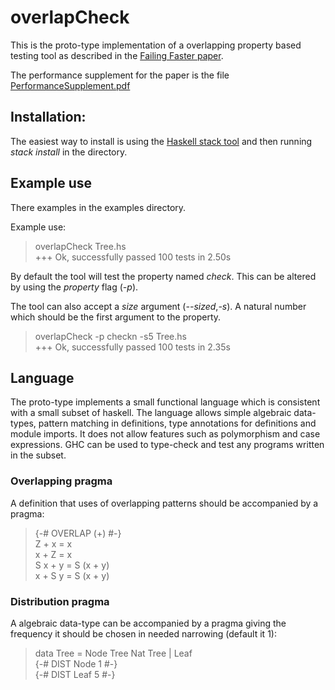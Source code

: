 # overlapCheck

This is the proto-type implementation of a overlapping property based testing tool as described in the [Failing Faster paper](https://github.com/JonFowler/overlapCheck/blob/master/FailingFaster.pdf).

The performance supplement for the paper is the file [PerformanceSupplement.pdf](https://github.com/JonFowler/overlapCheck/blob/master/PerformanceSupplement.pdf)

## Installation:

The easiest way to install is using the [Haskell stack tool](https://docs.haskellstack.org/en/stable/README/#how-to-install) and then running *stack install* in the directory.

## Example use

There examples in the examples directory.

Example use:  
> overlapCheck Tree.hs  
> +++ Ok, successfully passed 100 tests in 2.50s

By default the tool will test the property named *check*. This can
be altered by using the *property* flag (*-p*).

The tool can also accept a *size* argument (*--sized*,*-s*). A natural
number which should be the first argument to the property.

> overlapCheck -p checkn -s5 Tree.hs  
> +++ Ok, successfully passed 100 tests in 2.35s


## Language

The proto-type implements a small functional language which is consistent
with a small subset of haskell. The language allows simple algebraic
data-types, pattern matching in definitions, type annotations for
definitions and module imports. It does not allow features such as
polymorphism and case expressions. GHC can be used to type-check 
and test any programs written in the subset.

### Overlapping pragma

A definition that uses of overlapping patterns should be accompanied
by a pragma:

> {-# OVERLAP (+) #-}  
> Z + x = x  
> x + Z = x  
> S x + y = S (x + y)  
> x + S y = S (x + y)  

### Distribution pragma

A algebraic data-type can be accompanied by a pragma giving the
frequency it should be chosen in needed narrowing (default it 1):

> data Tree = Node Tree Nat Tree | Leaf  
> {-# DIST Node 1 #-}  
> {-# DIST Leaf 5 #-}  
